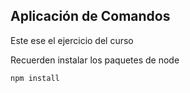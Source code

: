 ## Aplicación de Comandos

Este ese el ejercicio del curso

Recuerden instalar los paquetes de node

```
npm install
```